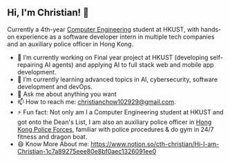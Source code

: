 

<!--
## Hi, I'm Christian! 👋
**Christian-Chow/Christian-Chow** is a ✨ _special_ ✨ repository because its `README.md` (this file) appears on your GitHub profile.

Here are some ideas to get you started:

- 🔭 I’m currently working on ...
- 🌱 I’m currently learning ...
- 👯 I’m looking to collaborate on ...
- 🤔 I’m looking for help with ...
- 💬 Ask me about ...
- 📫 How to reach me: ...
- 😄 Pronouns: ...
- ⚡ Fun fact: ...
-->

## Hi, I'm Christian! 👋
Currently a 4th-year [Computer Engineering](https://cpeg.hkust.edu.hk/cgi-bin/eng/index.php) student at HKUST, with hands-on experience as a software developer intern in multiple tech companies and an auxiliary police officer in Hong Kong.


- 🔭 I’m currently working on Final year project at HKUST (developing self-repairing AI agents) and applying AI to full stack web and mobile app development.
- 🌱 I’m currently learning advanced topics in AI, cybersecurity, software development and devOps.
- 💬 Ask me about anything you want
- 📫 How to reach me: christianchow102929@gmail.com.
- ⚡ Fun fact: Not only am I a Computer Engineering student at HKUST and got onto the Dean's List, I am also an auxiliary police officer in [Hong Kong Police Forces](https://www.police.gov.hk/ppp_en/index.html), familiar with police procedures & do gym in 24/7 fitness and dragon boat.
- 😄 Know More About me: https://www.notion.so/cth-christian/Hi-I-am-Christian-1c7a89275eee80e8bf0aec1326091ee0


